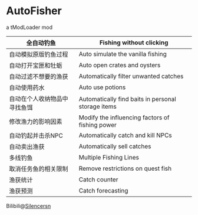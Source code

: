# AutoFisher
a tModLoader mod

| 全自动钓鱼 | Fishing without clicking |
| --- | ----------- |
| 自动模拟原版钓鱼过程 | Auto simulate the vanilla fishing |
| 自动打开宝匣和牡蛎 | Auto open crates and oysters |
| 自动过滤不想要的渔获 | Automatically filter unwanted catches |
| 自动使用药水 | Auto use potions |
| 自动在个人收纳物品中寻找鱼饵 | Automatically find baits in personal storage items |
| 修改渔力的影响因素 | Modify the influencing factors of fishing power |
| 自动钓起并击杀NPC | Automatically catch and kill NPCs |
| 自动卖出渔获 | Automatically sell catches |
| 多线钓鱼 | Multiple Fishing Lines |
| 取消任务鱼的相关限制 | Remove restrictions on quest fish |
| 渔获统计 | Catch counter |
| 渔获预测 | Catch forecasting |

Bilibili@[Silencersn](https://space.bilibili.com/475583482)
